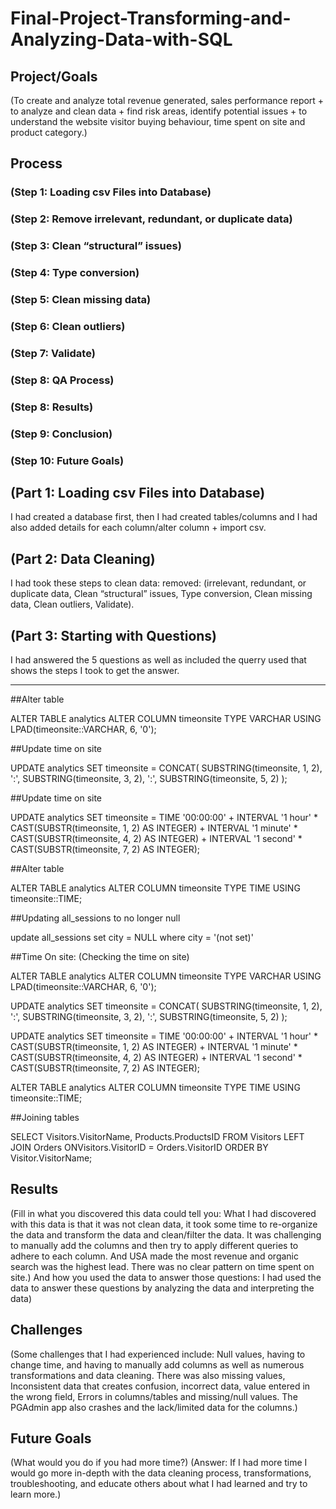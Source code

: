 # Final-Project-Transforming-and-Analyzing-Data-with-SQL

## Project/Goals
(To create and analyze total revenue generated, sales performance report + to analyze and clean data + find risk areas, identify potential issues + to understand the website visitor buying behaviour, time spent on site and product category.)

## Process
### (Step 1: Loading csv Files into Database)
### (Step 2: Remove irrelevant, redundant, or duplicate data)
### (Step 3: Clean “structural” issues)
### (Step 4: Type conversion)
### (Step 5: Clean missing data)
### (Step 6: Clean outliers)
### (Step 7: Validate)
### (Step 8: QA Process)
### (Step 8: Results)
### (Step 9: Conclusion)
### (Step 10: Future Goals)

## (Part 1: Loading csv Files into Database)
I had created a database first, then I had created tables/columns and I had also added details for each column/alter column + import csv.

## (Part 2:  Data Cleaning)  
I had took these steps to clean data: removed: (irrelevant, redundant, or duplicate data, Clean “structural” issues, Type conversion, Clean missing data, Clean outliers, Validate).

## (Part 3: Starting with Questions)
I had answered the 5 questions as well as included the querry used that shows the steps I took to get the answer.

---

##Alter table 

ALTER TABLE analytics ALTER COLUMN timeonsite TYPE VARCHAR USING LPAD(timeonsite::VARCHAR, 6, '0');

##Update time on site

UPDATE analytics SET timeonsite = CONCAT( SUBSTRING(timeonsite, 1, 2), ':', SUBSTRING(timeonsite, 3, 2), ':', SUBSTRING(timeonsite, 5, 2) );

##Update time on site

UPDATE analytics SET timeonsite = TIME '00:00:00' + INTERVAL '1 hour' * CAST(SUBSTR(timeonsite, 1, 2) AS INTEGER) + INTERVAL '1 minute' * CAST(SUBSTR(timeonsite, 4, 2) AS INTEGER) + INTERVAL '1 second' * CAST(SUBSTR(timeonsite, 7, 2) AS INTEGER);

##Alter table

ALTER TABLE analytics ALTER COLUMN timeonsite TYPE TIME USING timeonsite::TIME;


##Updating all_sessions to no longer null

update all_sessions set city = NULL where city = '(not set)'


##Time On site: (Checking the time on site)

ALTER TABLE analytics
ALTER COLUMN timeonsite
TYPE VARCHAR
USING LPAD(timeonsite::VARCHAR, 6, '0');

UPDATE analytics
SET timeonsite = CONCAT(
    SUBSTRING(timeonsite, 1, 2),
    ':',
    SUBSTRING(timeonsite, 3, 2),
    ':',
    SUBSTRING(timeonsite, 5, 2)
);

UPDATE analytics
SET timeonsite = TIME '00:00:00' + 
           INTERVAL '1 hour' * CAST(SUBSTR(timeonsite, 1, 2) AS INTEGER) +
           INTERVAL '1 minute' * CAST(SUBSTR(timeonsite, 4, 2) AS INTEGER) +
           INTERVAL '1 second' * CAST(SUBSTR(timeonsite, 7, 2) AS INTEGER);

ALTER TABLE analytics
ALTER COLUMN timeonsite TYPE TIME USING timeonsite::TIME;

##Joining tables

SELECT Visitors.VisitorName, Products.ProductsID
FROM Visitors
LEFT JOIN Orders ONVisitors.VisitorID = Orders.VisitorID
ORDER BY Visitor.VisitorName;
    
## Results
(Fill in what you discovered this data could tell you: What I had discovered with this data is that it was not clean data, it took some time to re-organize the data and transform the data and clean/filter the data. It was challenging to manually add the columns and then try to apply different queries to adhere to each column. And USA made the most revenue and organic search was the highest lead. There was no clear pattern on time spent on site.)
And how you used the data to answer those questions: I had used the data to answer these questions by analyzing the data and interpreting the data)

## Challenges 
(Some challenges that I had experienced include: Null values, having to change time, and having to manually add columns as well as numerous transformations and data cleaning. There was also missing values, Inconsistent data that creates confusion, incorrect data, value entered in the wrong field, Errors in columns/tables and missing/null values. The PGAdmin app also crashes and the lack/limited data for the columns.)

## Future Goals
(What would you do if you had more time?)
(Answer: If I had more time I would go more in-depth with the data cleaning process, transformations, troubleshooting, and educate others about what I had learned and try to learn more.)
